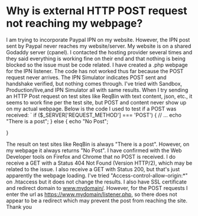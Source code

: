 
# Why is external HTTP POST request not reaching my webpage?

I am trying to incorporate Paypal IPN on my website. However, the IPN post sent by Paypal never reaches my website/server. My website is on a shared Godaddy server (cpanel). I contacted the hosting provider several times and they said everything is working fine on their end and that nothing is being blocked so the issue must be code related.
I have created a .php webpage for the IPN listener. The code has not worked thus far because the POST request never arrives. The IPN Simulator indicates POST sent and handshake verified, but nothing comes through. I've tried with Sandbox, Production/live,and IPN Simulator all with same results. When I try sending an HTTP Post request on test sites like ReqBin with text content, json, etc., it seems to work fine per the test site, but POST and content never show up on my actual webpage. Below is the code I used to test if a POST was received:
`
if ($_SERVER['REQUEST_METHOD'] === 'POST') {
    // …
    echo "There is a post";
} else { echo "No Post";

}

The result on test sites like ReqBin is always "There is a post". However, on my webpage it always returns "No Post". I have confirmed with the Web Developer tools on Firefox and Chrome that no POST is received. I do receive a GET with a Status 404 Not Found (Version HTTP/2), which may be related to the issue. I also receive a GET with Status 200, but that's just apparently the webpage loading. I've tried "Access-control-allow-origin:*" on .htaccess but it does not change the results. I also have SSL certificate and redirect domain to www.mydomain/. However, for the POST requests I enter the url as https://www.mydomain/listener.php, so there does not appear to be a redirect which may prevent the post from reaching the site.
Thank you

        